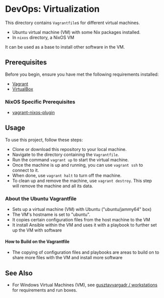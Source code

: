 # DevOps: Virtualization

This directory contains `Vagrantfile`s for different virtual machines.

- Ubuntu virtual machine (VM) with some Nix packages installed.
- In `nixos` directory, a NixOS VM

It can be used as a base to install other software in the VM.

## Prerequisites

Before you begin, ensure you have met the following requirements installed:

- [Vagrant](https://www.vagrantup.com/)
- [VirtualBox](https://www.virtualbox.org/)

### NixOS Specific Prerequisites

- [vagrant-nixos-plugin](https://github.com/nix-community/vagrant-nixos-plugin)

## Usage

To use this project, follow these steps:

- Clone or download this repository to your local machine.
- Navigate to the directory containing the `Vagrantfile`.
- Run the command `vagrant up` to start the virtual machine.
- Once the machine is up and running, you can use `vagrant ssh` to connect to it.
- When done, use `vagrant halt` to turn off the machine.
- To clean up and remove the machine, use `vagrant destroy`. This step will remove the machine and all its data.

### About the Ubuntu Vagrantfile

- Sets up a virtual machine (VM) with Ubuntu ("ubuntu/jammy64" box)
- The VM's hostname is set to "ubuntu".
- It copies certain configuration files from the host machine to the VM
- It install Ansible within the VM and uses it with a playbook to further set up the VM with software

#### How to Build on the Vagrantfile

- The copying of configuration files and playbooks are areas to build on to share more files with the VM and install more software

## See Also

- For Windows Virtual Machines (VM), see [gusztavvargadr / workstations](https://github.com/gusztavvargadr/workstations) for requirements and run boxes.
